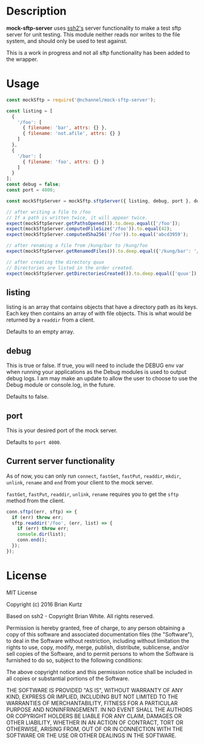 
# Description
**mock-sftp-server** uses [ssh2's](https://www.npmjs.com/package/ssh2) server functionality to make a test sftp server for unit testing. 
This module neither reads nor writes to the file system, and should only be used to test against.

This is a work in progress and not all sftp functionality has been added to the wrapper.

# Usage
```javascript
const mockSftp = require('@nchannel/mock-sftp-server');

const listing = [
  {
    '/foo': [
      { filename: 'bar', attrs: {} },
      { filename: 'not.afile', attrs: {} }
    ]
  },
  {
    '/bar': [
      { filename: 'foo', attrs: {} }
    ]
  }
];
const debug = false;
const port = 4000;

const mockSftpServer = mockSftp.sftpServer({ listing, debug, port }, done);

// after writing a file to /foo
// If a path is written twice, it will appear twice.
expect(mockSftpServer.getPathsOpened()).to.deep.equal(['/foo']);
expect(mockSftpServer.computedFileSize('/foo')).to.equal(42);
expect(mockSftpServer.computedSha256('/foo')).to.equal('abcd3959');

// after renaming a file from /kung/bar to /kung/foo
expect(mockSftpServer.getRenamedFiles()).to.deep.equal({'/kung/bar': '/kung/foo'});

// after creating the directory quux
// Directories are listed in the order created.
expect(mockSftpServer.getDirectoriesCreated()).to.deep.equal(['quux']);

```

## listing
listing is an array that contains objects that have a directory path as its keys. Each key then contains an array of with file objects. This is what would be returned by a `readdir` from a client.

Defaults to an empty array.

## debug
This is true or false. If true, you will need to include the DEBUG env var when running your applications as the Debug modules is used to output debug logs. I am may make an update to allow the user to choose to use the Debug module or console.log, in the future.

Defaults to false.

## port
This is your desired port of the mock server.

Defaults to `port 4000`.

## Current server functionality
As of now, you can only run `connect`, `fastGet`, `fastPut`, `readdir`, `mkdir`, `unlink`, `rename` and `end` from your client to the mock server.

`fastGet`, `fastPut`, `readdir`, `unlink`, `rename` requires you to get the `sftp` method from the client.

```javascript
conn.sftp((err, sftp) => {
  if (err) throw err;
  sftp.readdir('/foo', (err, list) => {
    if (err) throw err;
    console.dir(list);
    conn.end();
  });
});
```

# License
MIT License

Copyright (c) 2016 Brian Kurtz

Based on ssh2 - Copyright Brian White. All rights reserved.

Permission is hereby granted, free of charge, to any person obtaining a copy
of this software and associated documentation files (the "Software"), to deal
in the Software without restriction, including without limitation the rights
to use, copy, modify, merge, publish, distribute, sublicense, and/or sell
copies of the Software, and to permit persons to whom the Software is
furnished to do so, subject to the following conditions:

The above copyright notice and this permission notice shall be included in all
copies or substantial portions of the Software.

THE SOFTWARE IS PROVIDED "AS IS", WITHOUT WARRANTY OF ANY KIND, EXPRESS OR
IMPLIED, INCLUDING BUT NOT LIMITED TO THE WARRANTIES OF MERCHANTABILITY,
FITNESS FOR A PARTICULAR PURPOSE AND NONINFRINGEMENT. IN NO EVENT SHALL THE
AUTHORS OR COPYRIGHT HOLDERS BE LIABLE FOR ANY CLAIM, DAMAGES OR OTHER
LIABILITY, WHETHER IN AN ACTION OF CONTRACT, TORT OR OTHERWISE, ARISING FROM,
OUT OF OR IN CONNECTION WITH THE SOFTWARE OR THE USE OR OTHER DEALINGS IN THE
SOFTWARE.